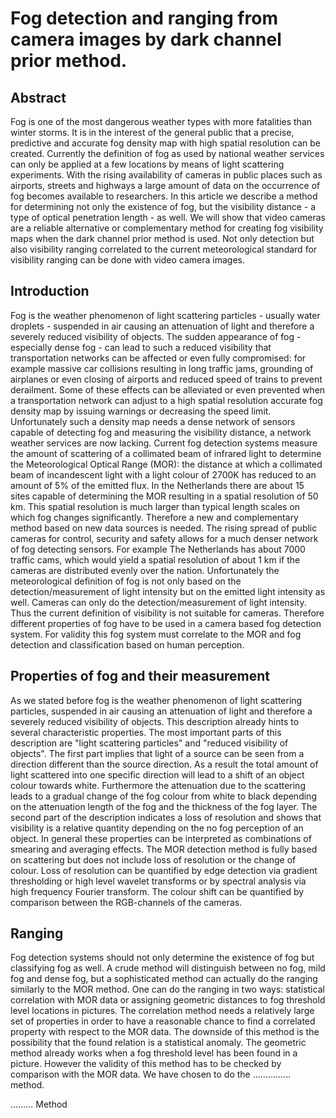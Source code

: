 # Fog detection and ranging from camera images by dark channel prior method. 

## Abstract 

Fog is one of the most dangerous weather types with more fatalities than winter storms. It is in the interest of the general public that a precise, predictive and accurate fog density map with high spatial resolution can be created. Currently the definition of fog as used by national weather services can only be applied at a few locations by means of light scattering experiments. With the rising availability of cameras in public places such as airports, streets and highways a large amount of data on the occurrence of fog becomes available to researchers. In this article we describe a method for determining not only the existence of fog, but the visibility distance - a type of optical penetration length - as well. We will show that video cameras are a reliable alternative or complementary method for creating fog visibility maps when the dark channel prior method is used. Not only detection but also visibility ranging correlated to the current meteorological standard for visibility ranging can be done with video camera images. 

## Introduction 

Fog is the weather phenomenon of light scattering particles - usually water droplets - suspended in air causing an attenuation of light and therefore a severely reduced visibility of objects. The sudden appearance of fog - especially dense fog - can lead to such a reduced visibility that transportation networks can be affected or even fully compromised: for example massive car collisions resulting in long traffic jams, grounding of airplanes or even closing of airports and reduced speed of trains to prevent derailment. Some of these effects can be alleviated or even prevented when a transportation network can adjust to a high spatial resolution accurate fog density map by issuing warnings or decreasing the speed limit. Unfortunately such a density map needs a dense network of sensors capable of detecting fog and measuring the visibility distance, a network weather services are now lacking. Current fog detection systems measure the amount of scattering of a collimated beam of infrared light to determine the Meteorological Optical Range  (MOR): the distance at which a collimated beam of incandescent light with a light colour of 2700K has reduced to an amount of 5% of the emitted flux.
In the Netherlands there are about 15 sites capable of determining the MOR resulting in a spatial resolution of 50 km. This spatial resolution is much larger than typical length scales on which fog changes significantly. Therefore a new and complementary method based on new data sources is needed. The rising spread of public cameras for control, security and safety allows for a much denser network of fog detecting sensors. For example The Netherlands has about 7000 traffic cams, which would yield a spatial resolution of about 1 km if the cameras are distributed evenly over the nation. Unfortunately the meteorological definition of fog is not only based on the detection/measurement of light intensity but on the emitted light intensity as well. Cameras can only do the detection/measurement of light intensity. Thus the current definition of visibility is not suitable for cameras. Therefore different properties of fog have to be used in a camera based fog detection system. For validity this fog system must correlate to the MOR and fog detection and classification based on human perception. 

## Properties of fog and their measurement

As we stated before fog is the weather phenomenon of light scattering particles, suspended in air causing an attenuation of light and therefore a severely reduced visibility of objects. This description already hints to several characteristic properties. The most important parts of this description are "light scattering particles" and "reduced visibility of objects". The first part implies that light of a source can be seen from a direction different than the source direction. As a result the total amount of light scattered into one specific direction will lead to a shift of an object colour towards white. Furthermore the attenuation due to the scattering leads to a gradual change of the fog colour from white to black depending on the attenuation length of the fog and the thickness of the fog layer.
The second part of the description indicates a loss of resolution and shows that visibility is a relative quantity depending on the no fog perception of an object. In general these properties can be interpreted as combinations of smearing and averaging effects. 
The MOR detection method is fully based on scattering but does not include loss of resolution or the change of colour. Loss of resolution can be quantified by edge detection via gradient thresholding or high level wavelet transforms or by spectral analysis via high frequency Fourier transform. The colour shift can be quantified by comparison between the RGB-channels of the cameras.

## Ranging 

Fog detection systems should not only determine the existence of fog but classifying fog as well. A crude method will distinguish between no fog, mild fog and dense fog, but a sophisticated method can actually do the ranging similarly to the MOR method. One can do the ranging in two ways: statistical correlation with MOR data or assigning geometric distances to fog threshold level locations in pictures. 
The correlation method needs a relatively large set of properties in order to have a reasonable chance  to find a correlated property with respect to the MOR data. The downside of this method is the possibility that the found relation is a statistical anomaly. 
The geometric method already works when a fog threshold level has been found in a picture. However the validity of this method has to be checked by comparison with the MOR data.
We have chosen to do the ............... method. 

......... Method
